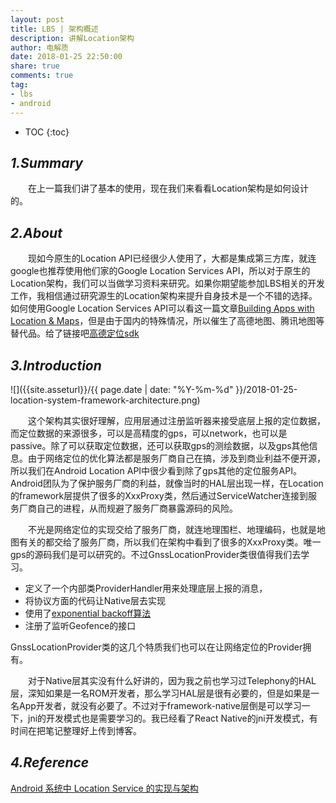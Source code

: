 ```yaml
---
layout: post
title: LBS | 架构概述
description: 讲解Location架构
author: 电解质
date: 2018-01-25 22:50:00
share: true
comments: true
tag:
- lbs
- android
---
```

* TOC
{:toc}
## *1.Summary*
&emsp;&emsp;在上一篇我们讲了基本的使用，现在我们来看看Location架构是如何设计的。

## *2.About*
&emsp;&emsp;现如今原生的Location API已经很少人使用了，大都是集成第三方库，就连google也推荐使用他们家的Google Location Services API，所以对于原生的Location架构，我们可以当做学习资料来研究。如果你期望能参加LBS相关的开发工作，我相信通过研究源生的Location架构来提升自身技术是一个不错的选择。如何使用Google Location Services API可以看这一篇文章[Building Apps with Location & Maps](https://developer.android.com/training/building-location.html)，但是由于国内的特殊情况，所以催生了高德地图、腾讯地图等替代品。给了链接吧[高德定位sdk](http://lbs.amap.com/api/android-location-sdk/locationsummary)

## *3.Introduction*

![]({{site.asseturl}}/{{ page.date | date: "%Y-%m-%d" }}/2018-01-25-location-system-framework-architecture.png)

&emsp;&emsp;这个架构其实很好理解，应用层通过注册监听器来接受底层上报的定位数据，而定位数据的来源很多，可以是高精度的gps，可以network，也可以是passive。除了可以获取定位数据，还可以获取gps的测绘数据，以及gps其他信息。由于网络定位的优化算法都是服务厂商自己在搞，涉及到商业利益不便开源，所以我们在Android Location API中很少看到除了gps其他的定位服务API。Android团队为了保护服务厂商的利益，就像当时的HAL层出现一样，在Location的framework层提供了很多的XxxProxy类，然后通过ServiceWatcher连接到服务厂商自己的进程，从而规避了服务厂商暴露源码的风险。

&emsp;&emsp;不光是网络定位的实现交给了服务厂商，就连地理围栏、地理编码，也就是地图有关的都交给了服务厂商，所以我们在架构中看到了很多的XxxProxy类。唯一gps的源码我们是可以研究的。不过GnssLocationProvider类很值得我们去学习。

- 定义了一个内部类ProviderHandler用来处理底层上报的消息，
- 将协议方面的代码让Native层去实现
- 使用了[exponential backoff算法](https://en.wikipedia.org/wiki/Exponential_backoff)
- 注册了监听Geofence的接口

GnssLocationProvider类的这几个特质我们也可以在让网络定位的Provider拥有。

&emsp;&emsp;对于Native层其实没有什么好讲的，因为我之前也学习过Telephony的HAL层，深知如果是一名ROM开发者，那么学习HAL层是很有必要的，但是如果是一名App开发者，就没有必要了。不过对于framework-native层倒是可以学习一下，jni的开发模式也是需要学习的。我已经看了React Native的jni开发模式，有时间在把笔记整理好上传到博客。


## *4.Reference*
[Android 系统中 Location Service 的实现与架构](https://www.ibm.com/developerworks/cn/opensource/os-cn-android-location/)